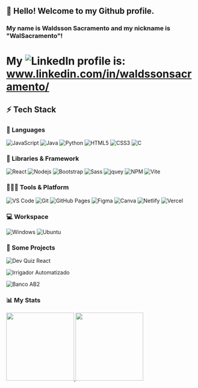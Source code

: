 
## 👋 Hello! Welcome to my Github profile.
### My name is Waldsson Sacramento and my nickname is "WalSacramento"!
# My ![LinkedIn](https://img.shields.io/badge/LinkedIn-0077B5?style=for-the-badge&logo=linkedin&logoColor=white) profile is: www.linkedin.com/in/waldssonsacramento/

## ⚡ Tech Stack

### 🚀 Languages

![JavaScript](https://img.shields.io/badge/JavaScript-323330?style=for-the-badge&logo=javascript&logoColor=F7DF1E)
![Java](https://img.shields.io/badge/Java-ED8B00?style=for-the-badge&logo=java&logoColor=white)
![Python](https://img.shields.io/badge/Python-FFD43B?style=for-the-badge&logo=python&logoColor=306998)
![HTML5](https://img.shields.io/badge/HTML5-E34F26?style=for-the-badge&logo=html5&logoColor=white)
![CSS3](https://img.shields.io/badge/CSS3-1572B6?style=for-the-badge&logo=css3&logoColor=white)
![C](https://img.shields.io/badge/C-00599C?style=for-the-badge&logo=c&logoColor=white)

### 🧩 Libraries & Framework

![React](https://img.shields.io/badge/React-20232A?style=for-the-badge&logo=react&logoColor=61DAFB)
![Nodejs](https://img.shields.io/badge/Node.js-339933?style=for-the-badge&logo=nodedotjs&logoColor=white)
![Bootstrap](https://img.shields.io/badge/Bootstrap-563D7C?style=for-the-badge&logo=bootstrap&logoColor=white)
![Sass](https://img.shields.io/badge/Sass-CC6699?style=for-the-badge&logo=sass&logoColor=white)
![jquey](https://img.shields.io/badge/jQuery-0769AD?style=for-the-badge&logo=jquery&logoColor=white)
![NPM](https://img.shields.io/badge/npm-CB3837?style=for-the-badge&logo=npm&logoColor=white)
![Vite](https://img.shields.io/badge/Vite-B73BFE?style=for-the-badge&logo=vite&logoColor=FFD62E)

### 🧑🏻‍💻 Tools & Platform

![VS Code](https://img.shields.io/badge/Visual_Studio_Code-0078D4?style=for-the-badge&logo=visual%20studio%20code&logoColor=white)
![Git](https://img.shields.io/badge/Git-F05032?style=for-the-badge&logo=git&logoColor=white)
![GitHub Pages](https://img.shields.io/badge/GitHub_Pages-100000?style=for-the-badge&logo=github&logoColor=white)
![Figma](https://img.shields.io/badge/Figma-F24E1E?style=for-the-badge&logo=figma&logoColor=white)
![Canva](https://img.shields.io/badge/Canva-%2300C4CC.svg?&style=for-the-badge&logo=Canva&logoColor=white)
![Netlify](https://img.shields.io/badge/Netlify-00C7B7?style=for-the-badge&logo=netlify&logoColor=white)
![Vercel](https://img.shields.io/badge/Vercel-000000?style=for-the-badge&logo=vercel&logoColor=white)

### 💻 Workspace

![Windows](https://img.shields.io/badge/Windows-0078D6?style=for-the-badge&logo=windows&logoColor=white)
![Ubuntu](https://img.shields.io/badge/Ubuntu-E95420?style=for-the-badge&logo=ubuntu&logoColor=white)

### 🚀 Some Projects

![Dev Quiz React](https://github-readme-stats.vercel.app/api/pin/?username=WalSacramento&repo=QuizApp-React&theme=dracula)

<!-- ![Topeka Bank](https://github-readme-stats.vercel.app/api/pin/?username=camillaalves12&repo=topeka_bank_React) -->
![Irrigador Automatizado](https://github-readme-stats.vercel.app/api/pin/?username=WalSacramento&repo=Irrigador_Automatizado&theme=dracula)

![Banco AB2](https://github-readme-stats.vercel.app/api/pin/?username=WalSacramento&repo=BancoAB2&theme=dracula)

### 📊 My Stats
<div>
<a href="https://github.com/WalSacramento">
<img height="180em" src="https://github-readme-stats.vercel.app/api/top-langs/?username=WalSacramento&layout=compact&langs_count=7&theme=dracula"/> 
<img height="180em" src="https://github-readme-stats.vercel.app/api?username=WalSacramento&show_icons=true&theme=dracula&include_all_commits=true&count_private=true"/>
</div>
          
          
          

          
          

<!--
**WalSacramento/WalSacramento** is a ✨ _special_ ✨ repository because its `README.md` (this file) appears on your GitHub profile.

Here are some ideas to get you started:

- 🔭 I’m currently working on ...
- 🌱 I’m currently learning ...
- 👯 I’m looking to collaborate on ...
- 🤔 I’m looking for help with ...
- 💬 Ask me about ...
- 📫 How to reach me: ...
- 😄 Pronouns: ...
- ⚡ Fun fact: ...
-->
